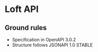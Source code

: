 # Loft API

## Ground rules

- Specification in OpenAPI 3.0.2
- Structure follows JSONAPI 1.0 STABLE